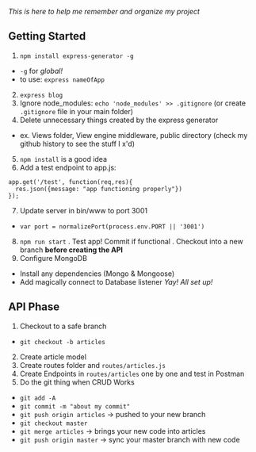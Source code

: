  _This is here to help me remember and organize my project_  

## Getting Started

1. `npm install express-generator -g`
  - `-g` for _global!_
  - to use: `express nameOfApp`
2. `express blog`
3. Ignore node_modules: `echo 'node_modules' >> .gitignore` (or create `.gitignore` file in your main folder)
4. Delete unnecessary things created by the express generator
  - ex. Views folder, View engine middleware, public directory (check my github history to see the stuff I x'd)
5. `npm install` is a good idea
6. Add a test endpoint to app.js:
```
app.get('/test', function(req,res){
  res.json({message: "app functioning properly"})
});
```
7. Update server in bin/www to port 3001
 - `var port = normalizePort(process.env.PORT || '3001')`
8. `npm run start`
. Test app! Commit if functional
. Checkout into a new branch **before creating the API**
9. Configure MongoDB
  - Install any dependencies (Mongo & Mongoose)
  - Add magically connect to Database listener
_Yay! All set up!_

## API Phase
1. Checkout to a safe branch
 - `git checkout -b articles`
2. Create article model
3. Create routes folder and `routes/articles.js`
4. Create Endpoints in `routes/articles` one by one and test in Postman
5. Do the git thing when CRUD Works
 - `git add -A`
 - `git commit -m "about my commit"`
 - `git push origin articles` -> pushed to your new branch
 - `git checkout master`
 - `git merge articles` -> brings your new code into articles
 - `git push origin master` -> sync your master branch with new code
